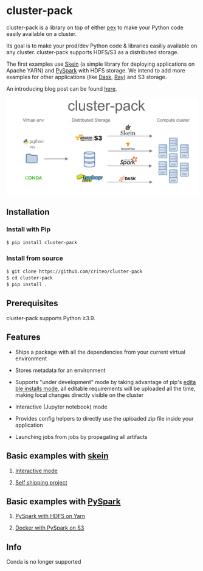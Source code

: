 # cluster-pack

cluster-pack is a library on top of either [pex][pex] to make your Python code easily available on a cluster.

Its goal is to make your prod/dev Python code & libraries easiliy available on any cluster. cluster-pack supports HDFS/S3 as a distributed storage.

The first examples use [Skein][skein] (a simple library for deploying applications on Apache YARN) and [PySpark](https://spark.apache.org/docs/latest/quick-start.html) with HDFS storage. We intend to add more examples for other applications (like [Dask](https://dask.org/), [Ray](https://ray.readthedocs.io/en/latest/index.html)) and S3 storage.

An introducing blog post can be found [here](https://medium.com/criteo-labs/open-sourcing-cluster-pack-700f46c139a).

![cluster-pack](https://github.com/criteo/cluster-pack/blob/master/cluster_pack.png?raw=true)

## Installation

### Install with Pip

```bash
$ pip install cluster-pack
```

### Install from source

```bash
$ git clone https://github.com/criteo/cluster-pack
$ cd cluster-pack
$ pip install .
```

## Prerequisites

cluster-pack supports Python ≥3.9.

## Features

- Ships a package with all the dependencies from your current virtual environment

- Stores metadata for an environment

- Supports "under development" mode by taking advantage of pip's [editable installs mode][editable_installs_mode], all editable requirements will be uploaded all the time, making local changes directly visible on the cluster

- Interactive (Jupyter notebook) mode

- Provides config helpers to directly use the uploaded zip file inside your application

- Launching jobs from jobs by propagating all artifacts


## Basic examples with [skein][skein]

1) [Interactive mode](https://github.com/criteo/cluster-pack/blob/master/examples/interactive-mode/README.md)

2) [Self shipping project](https://github.com/criteo/cluster-pack/blob/master/examples/skein-project/README.md)


## Basic examples with [PySpark](https://spark.apache.org/docs/latest/quick-start.html)

1) [PySpark with HDFS on Yarn](https://github.com/criteo/cluster-pack/blob/master/examples/spark/spark_example.py)

2) [Docker with PySpark on S3](https://github.com/criteo/cluster-pack/blob/master/examples/spark-with-S3/README.md)

[pex]: https://github.com/pantsbuild/pex
[editable_installs_mode]: https://pip.pypa.io/en/stable/reference/pip_install/#editable-installs
[skein]: https://jcrist.github.io/skein/


## Info

Conda is no longer supported